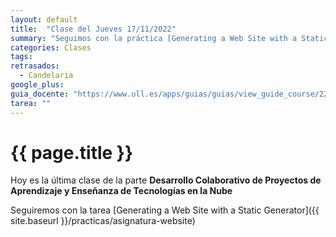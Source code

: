 ```yaml
---
layout: default
title:  "Clase del Jueves 17/11/2022"
summary: "Seguimos con la práctica [Generating a Web Site with a Static Generator](/practicas/asignatura-website)"
categories: Clases
tags:  
retrasados: 
  - Candelaria 
google_plus: 
guia_docente: "https://www.ull.es/apps/guias/guias/view_guide_course/2223/125771143"
tarea: ""
---
```


# {{ page.title }}

Hoy es la última clase de la parte **Desarrollo Colaborativo de Proyectos de Aprendizaje y Enseñanza de Tecnologías en la Nube**

Seguiremos con la tarea [Generating a Web Site with a Static Generator]({{ site.baseurl }}/practicas/asignatura-website)
<!--

## Guía

1. mkdir _drafts/leccion/
2. Mover todos los posts de leccion menos el último a drafts/leccion/
3. El último lo renombramos con la fecha de hoy y lo cambiamos
4. Install paquete Jekyll support para codespaces: Liquid Template Language. Supports Formatting, Syntax Highlighting, Snippets, and more.
5. To enable Settings Sync, in the bottom-left corner of Visual Studio Code's Activity Bar, select  and click on the wheel. Turn on Settings Sync…. In the dialog box, select all the settings.
6. Si lo tenemos disponible podemos intentar instalar GH Copilot (no se puede)
7. Hacemos un script para empezar a instalar y ejecutar jekyll 
8. Arrancamos el server de jekyll (La tarea serve del Rakefile tiene activada la opción drafts)
9. Ver el fichero _includes/clases-impartidas.md y explicar
10. También ver el ejemplo de  la rúbrica en una práctica
11. No voy a acabar. Considerar hacer un vídeo
-->
